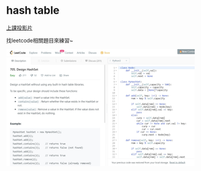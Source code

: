 hash table
====

[上課投影片](https://docs.google.com/presentation/d/e/2PACX-1vT1HO9Nl475k2bR0l1x8_Tr4V5Wzx0BEqp9bpmHckvj8kTeJehhYVlOJUDVPhLQm6kjGCJ_sLMSBUw5/pub?start=false&loop=false&delayms=3000&slide=id.p)

找leetcode相關題目來練習~

![1](https://github.com/imucici/my-learning-note/blob/master/%E5%9C%96%E7%89%87/705.jpg)



